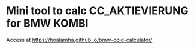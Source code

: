 # Mini tool to calc CC_AKTIEVIERUNG for BMW KOMBI
Access at <link>https://hoalamha.github.io/bmw-ccid-calculator/<link>

